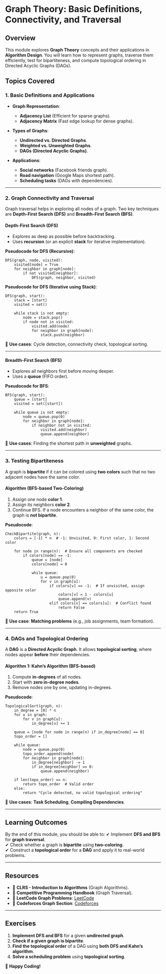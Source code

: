 # Graph Theory: Basic Definitions, Connectivity, and Traversal

## Overview
This module explores **Graph Theory** concepts and their applications in **Algorithm Design**. You will learn how to represent graphs, traverse them efficiently, test for bipartiteness, and compute topological ordering in Directed Acyclic Graphs (DAGs).

## Topics Covered

### 1. **Basic Definitions and Applications**
- **Graph Representation**:
  - **Adjacency List** (Efficient for sparse graphs).
  - **Adjacency Matrix** (Fast edge lookup for dense graphs).
  
- **Types of Graphs**:
  - **Undirected vs. Directed Graphs**.
  - **Weighted vs. Unweighted Graphs**.
  - **DAGs (Directed Acyclic Graphs)**.

- **Applications**:
  - **Social networks** (Facebook friends graph).
  - **Road navigation** (Google Maps shortest path).
  - **Scheduling tasks** (DAGs with dependencies).

---

### 2. **Graph Connectivity and Traversal**
Graph traversal helps in exploring all nodes of a graph. Two key techniques are **Depth-First Search (DFS)** and **Breadth-First Search (BFS)**.

#### **Depth-First Search (DFS)**
- Explores as deep as possible before backtracking.
- Uses **recursion** (or an explicit **stack** for iterative implementation).

**Pseudocode for DFS (Recursive)**:
```
DFS(graph, node, visited):
    visited[node] = True
    for neighbor in graph[node]:
        if not visited[neighbor]:
            DFS(graph, neighbor, visited)
```

**Pseudocode for DFS (Iterative using Stack)**:
```
DFS(graph, start):
    stack = [start]
    visited = set()
    
    while stack is not empty:
        node = stack.pop()
        if node not in visited:
            visited.add(node)
            for neighbor in graph[node]:
                stack.push(neighbor)
```

📌 **Use cases**: Cycle detection, connectivity check, topological sorting.

---

#### **Breadth-First Search (BFS)**
- Explores all neighbors first before moving deeper.
- Uses a **queue** (FIFO order).

**Pseudocode for BFS**:
```
BFS(graph, start):
    queue = [start]
    visited = set([start])

    while queue is not empty:
        node = queue.pop(0)
        for neighbor in graph[node]:
            if neighbor not in visited:
                visited.add(neighbor)
                queue.append(neighbor)
```

📌 **Use cases**: Finding the shortest path in **unweighted** graphs.

---

### 3. **Testing Bipartiteness**
A graph is **bipartite** if it can be colored using **two colors** such that no two adjacent nodes have the same color.

#### **Algorithm (BFS-based Two-Coloring)**
1. Assign one node **color 1**.
2. Assign its neighbors **color 2**.
3. Continue BFS. If a node encounters a neighbor of the same color, the graph is **not bipartite**.

**Pseudocode**:
```
CheckBipartite(graph, n):
    colors = [-1] * n  # -1: Unvisited, 0: First color, 1: Second color
    
    for node in range(n):  # Ensure all components are checked
        if colors[node] == -1:
            queue = [node]
            colors[node] = 0
            
            while queue:
                u = queue.pop(0)
                for v in graph[u]:
                    if colors[v] == -1:  # If unvisited, assign opposite color
                        colors[v] = 1 - colors[u]
                        queue.append(v)
                    elif colors[v] == colors[u]:  # Conflict found
                        return False
    return True
```
📌 **Use case**: **Matching problems** (e.g., job assignments, team formation).

---

### 4. **DAGs and Topological Ordering**
A **DAG** is a **Directed Acyclic Graph**. It allows **topological sorting**, where nodes appear **before** their dependencies.

#### **Algorithm 1: Kahn’s Algorithm (BFS-based)**
1. Compute **in-degrees** of all nodes.
2. Start with **zero in-degree nodes**.
3. Remove nodes one by one, updating in-degrees.

**Pseudocode**:
```
TopologicalSort(graph, n):
    in_degree = [0] * n
    for u in graph:
        for v in graph[u]:
            in_degree[v] += 1

    queue = [node for node in range(n) if in_degree[node] == 0]
    topo_order = []

    while queue:
        node = queue.pop(0)
        topo_order.append(node)
        for neighbor in graph[node]:
            in_degree[neighbor] -= 1
            if in_degree[neighbor] == 0:
                queue.append(neighbor)
                
    if len(topo_order) == n:
        return topo_order  # Valid order
    else:
        return "Cycle detected, no valid topological ordering"
```

📌 **Use cases**: **Task Scheduling**, **Compiling Dependencies**.

---

## **Learning Outcomes**
By the end of this module, you should be able to:
✔ Implement **DFS and BFS** for **graph traversal**.  
✔ Check whether a graph is **bipartite** using **two-coloring**.  
✔ Construct a **topological order** for a **DAG** and apply it to real-world problems.  

---

## **Resources**
- 📖 **CLRS - Introduction to Algorithms** (Graph Algorithms).
- 📖 **Competitive Programming Handbook** (Graph Traversal).
- 🔗 **LeetCode Graph Problems**: [LeetCode](https://leetcode.com/tag/graph/)
- 🔗 **Codeforces Graph Section**: [Codeforces](https://codeforces.com/blog/entry/55219)

---

## **Exercises**
1. **Implement DFS and BFS** for a given **undirected graph**.
2. **Check if a given graph is bipartite**.
3. **Find the topological order** of a DAG using **both DFS and Kahn’s algorithm**.
4. **Solve a scheduling problem** using **topological sorting**.

🚀 **Happy Coding!**


